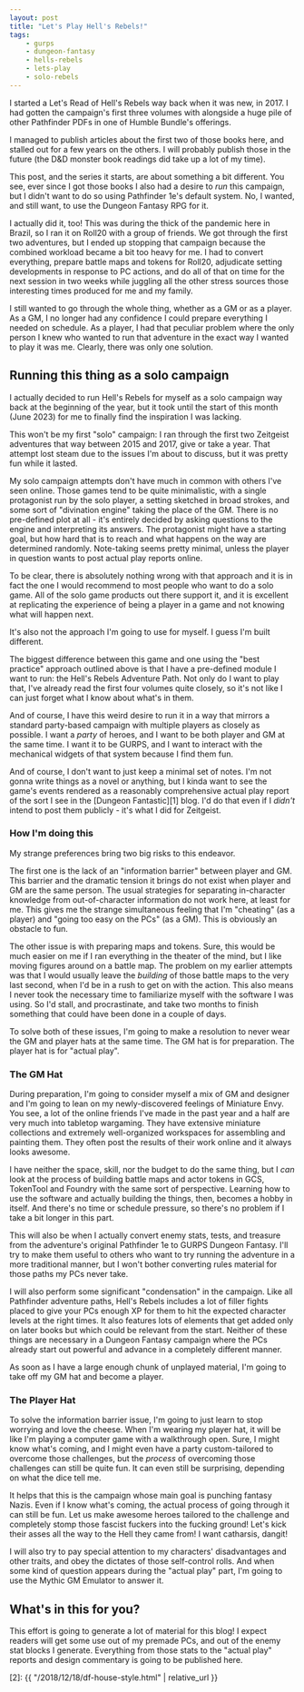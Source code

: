 ```yaml
---
layout: post
title: "Let's Play Hell's Rebels!"
tags:
    - gurps
    - dungeon-fantasy
    - hells-rebels
    - lets-play
    - solo-rebels
---
```


I started a Let's Read of Hell's Rebels way back when it was new, in 2017. I had
gotten the campaign's first three volumes with alongside a huge pile of other
Pathfinder PDFs in one of Humble Bundle's offerings.

I managed to publish articles about the first two of those books here, and
stalled out for a few years on the others. I will probably publish those in the
future (the D&D monster book readings did take up a lot of my time).

This post, and the series it starts, are about something a bit different. You
see, ever since I got those books I also had a desire to _run_ this campaign,
but I didn't want to do so using Pathfinder 1e's default system. No, I wanted,
and still want, to use the Dungeon Fantasy RPG for it.

I actually did it, too! This was during the thick of the pandemic here in
Brazil, so I ran it on Roll20 with a group of friends. We got through the first
two adventures, but I ended up stopping that campaign because the combined
workload became a bit too heavy for me. I had to convert everything, prepare
battle maps and tokens for Roll20, adjudicate setting developments in response
to PC actions, and do all of that on time for the next session in two weeks
while juggling all the other stress sources those interesting times produced for
me and my family.

I still wanted to go through the whole thing, whether as a GM or as a player. As
a GM, I no longer had any confidence I could prepare everything I needed on
schedule. As a player, I had that peculiar problem where the only person I knew
who wanted to run that adventure in the exact way I wanted to play it was
me. Clearly, there was only one solution.

## Running this thing as a solo campaign

I actually decided to run Hell's Rebels for myself as a solo campaign way back
at the beginning of the year, but it took until the start of this month (June
2023) for me to finally find the inspiration I was lacking.

This won't be my first "solo" campaign: I ran through the first two Zeitgeist
adventures that way between 2015 and 2017, give or take a year. That attempt
lost steam due to the issues I'm about to discuss, but it was pretty fun while
it lasted.

My solo campaign attempts don't have much in common with others I've seen
online. Those games tend to be quite minimalistic, with a single protagonist run
by the solo player, a setting sketched in broad strokes, and some sort of
"divination engine" taking the place of the GM. There is no pre-defined plot at
all - it's entirely decided by asking questions to the engine and interpreting
its answers. The protagonist might have a starting goal, but how hard that is to
reach and what happens on the way are determined randomly. Note-taking seems
pretty minimal, unless the player in question wants to post actual play reports
online.

To be clear, there is absolutely nothing wrong with that approach and it is in
fact the one I would recommend to most people who want to do a solo game. All of
the solo game products out there support it, and it is excellent at replicating
the experience of being a player in a game and not knowing what will happen
next.

It's also not the approach I'm going to use for myself. I guess I'm built
different.

The biggest difference between this game and one using the "best practice"
approach outlined above is that I have a pre-defined module I want to run: the
Hell's Rebels Adventure Path. Not only do I want to play that, I've already read
the first four volumes quite closely, so it's not like I can just forget what I
know about what's in them.

And of course, I have this weird desire to run it in a way that mirrors a
standard party-based campaign with multiple players as closely as possible. I
want a _party_ of heroes, and I want to be both player and GM at the same
time. I want it to be GURPS, and I want to interact with the mechanical widgets
of that system because I find them fun.

And of course, I don't want to just keep a minimal set of notes. I'm not gonna
write things as a novel or anything, but I kinda want to see the game's events
rendered as a reasonably comprehensive actual play report of the sort I see in
the [Dungeon Fantastic][1] blog. I'd do that even if I _didn't_ intend to post
them publicly - it's what I did for Zeitgeist.

### How I'm doing this

My strange preferences bring two big risks to this endeavor.

The first one is the lack of an "information barrier" between player and
GM. This barrier and the dramatic tension it brings do not exist when player and
GM are the same person. The usual strategies for separating in-character
knowledge from out-of-character information do not work here, at least for
me. This gives me the strange simultaneous feeling that I'm "cheating" (as a
player) and "going too easy on the PCs" (as a GM). This is obviously an obstacle
to fun.

The other issue is with preparing maps and tokens. Sure, this would be much
easier on me if I ran everything in the theater of the mind, but I like moving
figures around on a battle map. The problem on my earlier attempts was that I
would usually leave the _building_ of those battle maps to the very last second,
when I'd be in a rush to get on with the action. This also means I never took
the necessary time to familiarize myself with the software I was using. So I'd
stall, and procrastinate, and take two months to finish something that could
have been done in a couple of days.

To solve both of these issues, I'm going to make a resolution to never wear the
GM and player hats at the same time. The GM hat is for preparation. The player
hat is for "actual play".

### The GM Hat

During preparation, I'm going to consider myself a mix of GM and designer and
I'm going to lean on my newly-discovered feelings of Miniature Envy. You see, a
lot of the online friends I've made in the past year and a half are very much
into tabletop wargaming. They have extensive miniature collections and extremely
well-organized workspaces for assembling and painting them. They often post the
results of their work online and it always looks awesome.

I have neither the space, skill, nor the budget to do the same thing, but I
_can_ look at the process of building battle maps and actor tokens in GCS,
TokenTool and Foundry with the same sort of perspective. Learning how to use the
software and actually building the things, then, becomes a hobby in itself. And
there's no time or schedule pressure, so there's no problem if I take a bit
longer in this part.

This will also be when I actually convert enemy stats, tests, and treasure from
the adventure's original Pathfinder 1e to GURPS Dungeon Fantasy. I'll try to
make them useful to others who want to try running the adventure in a more
traditional manner, but I won't bother converting rules material for those paths
my PCs never take.

I will also perform some significant "condensation" in the campaign. Like all
Pathfinder adventure paths, Hell's Rebels includes a lot of filler fights
placed to give your PCs enough XP for them to hit the expected character levels
at the right times. It also features lots of elements that get added only on
later books but which could be relevant from the start. Neither of these things
are necessary in a Dungeon Fantasy campaign where the PCs already start out
powerful and advance in a completely different manner.

As soon as I have a large enough chunk of unplayed material, I'm going to take
off my GM hat and become a player.

### The Player Hat

To solve the information barrier issue, I'm going to just learn to stop worrying
and love the cheese. When I'm wearing my player hat, it will be like I'm playing
a computer game with a walkthrough open. Sure, I might know what's coming, and I
might even have a party custom-tailored to overcome those challenges, but the
_process_ of overcoming those challenges can still be quite fun. It can even
still be surprising, depending on what the dice tell me.

It helps that this is the campaign whose main goal is punching fantasy
Nazis. Even if I know what's coming, the actual process of going through it can
still be fun. Let us make awesome heroes tailored to the challenge and
completely stomp those fascist fuckers into the fucking ground! Let's kick their
asses all the way to the Hell they came from! I want catharsis, dangit!

I will also try to pay special attention to my characters' disadvantages and
other traits, and obey the dictates of those self-control rolls. And when some
kind of question appears during the "actual play" part, I'm going to use
the Mythic GM Emulator to answer it.

## What's in this for you?

This effort is going to generate a lot of material for this blog! I expect
readers will get some use out of my premade PCs, and out of the enemy stat
blocks I generate. Everything from those stats to the "actual play" reports and
design commentary is going to be published here.

[2]: {{ "/2018/12/18/df-house-style.html" | relative_url }}
